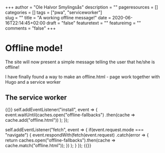 +++
author = "Ole Halvor Smylingsås"
description = ""
pageresources = []
categories = []
tags = ["pwa", "serviceworker"]     
slug = ""
title = "A working offline message!"
date = 2020-06-16T22:14:45+02:00
draft = "false"
featuretext = ""
featureimg = ""
comments = "false"
+++

# Offline mode!
The site will now present a simple message telling the user that he/she is offline! 

I have finally found a way to make an offline.html - page work together with Hugo and a service worker
<!--more-->

## The service worker
{{<highlight js>}}
self.addEventListener("install", event => {
	event.waitUntil(caches.open("offline-fallbacks")
		.then(cache => cache.add("offline.html"))
	);
});


self.addEventListener("fetch", event => {
	if(event.request.mode === "navigate") {
		event.respondWith(fetch(event.request)
				.catch(error => {
					return caches.open("offline-fallbacks").then(cache => cache.match("offline.html"));
				})
		);
	}
});
{{</highlight>}}